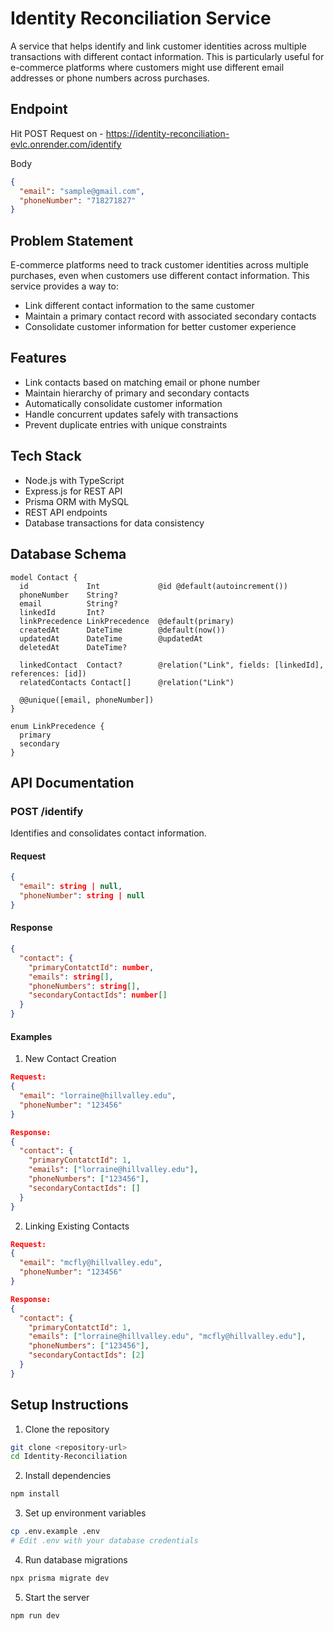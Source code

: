 # Identity Reconciliation Service

A service that helps identify and link customer identities across multiple transactions with different contact information. This is particularly useful for e-commerce platforms where customers might use different email addresses or phone numbers across purchases.

## Endpoint

Hit POST Request on - https://identity-reconciliation-evlc.onrender.com/identify

Body
```json
{
  "email": "sample@gmail.com",
  "phoneNumber": "718271827"
}
```

## Problem Statement

E-commerce platforms need to track customer identities across multiple purchases, even when customers use different contact information. This service provides a way to:
- Link different contact information to the same customer
- Maintain a primary contact record with associated secondary contacts
- Consolidate customer information for better customer experience

## Features

- Link contacts based on matching email or phone number
- Maintain hierarchy of primary and secondary contacts
- Automatically consolidate customer information
- Handle concurrent updates safely with transactions
- Prevent duplicate entries with unique constraints

## Tech Stack

- Node.js with TypeScript
- Express.js for REST API
- Prisma ORM with MySQL
- REST API endpoints
- Database transactions for data consistency

## Database Schema

```prisma
model Contact {
  id             Int             @id @default(autoincrement())
  phoneNumber    String?
  email          String?
  linkedId       Int?                                     
  linkPrecedence LinkPrecedence  @default(primary)
  createdAt      DateTime        @default(now())
  updatedAt      DateTime        @updatedAt
  deletedAt      DateTime?

  linkedContact  Contact?        @relation("Link", fields: [linkedId], references: [id])
  relatedContacts Contact[]      @relation("Link")

  @@unique([email, phoneNumber])
}

enum LinkPrecedence {
  primary
  secondary
}
```

## API Documentation

### POST /identify

Identifies and consolidates contact information.

#### Request
```json
{
  "email": string | null,
  "phoneNumber": string | null
}
```

#### Response
```json
{
  "contact": {
    "primaryContatctId": number,
    "emails": string[],
    "phoneNumbers": string[],
    "secondaryContactIds": number[]
  }
}
```

#### Examples

1. New Contact Creation
```json
Request:
{
  "email": "lorraine@hillvalley.edu",
  "phoneNumber": "123456"
}

Response:
{
  "contact": {
    "primaryContatctId": 1,
    "emails": ["lorraine@hillvalley.edu"],
    "phoneNumbers": ["123456"],
    "secondaryContactIds": []
  }
}
```

2. Linking Existing Contacts
```json
Request:
{
  "email": "mcfly@hillvalley.edu",
  "phoneNumber": "123456"
}

Response:
{
  "contact": {
    "primaryContatctId": 1,
    "emails": ["lorraine@hillvalley.edu", "mcfly@hillvalley.edu"],
    "phoneNumbers": ["123456"],
    "secondaryContactIds": [2]
  }
}
```

## Setup Instructions

1. Clone the repository
```bash
git clone <repository-url>
cd Identity-Reconciliation
```

2. Install dependencies
```bash
npm install
```

3. Set up environment variables
```bash
cp .env.example .env
# Edit .env with your database credentials
```

4. Run database migrations
```bash
npx prisma migrate dev
```

5. Start the server
```bash
npm run dev
```





